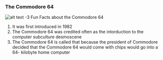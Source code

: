 ### The Commodore 64
![alt text](https://en.wikipedia.org/wiki/Commodore_64#/media/File:Commodore-64-Computer-FL.jpg)
-3 Fun Facts about the Commodore 64
1. It was first introduced in 1982
2. The Commodore 64 was credited often as the intorduction to the computer subculture desmoscene
3. The Commodore 64 is called that because the president of Commodore decided that the Commodore 64 would come with chips would go into a 64- kilobyte home computer
